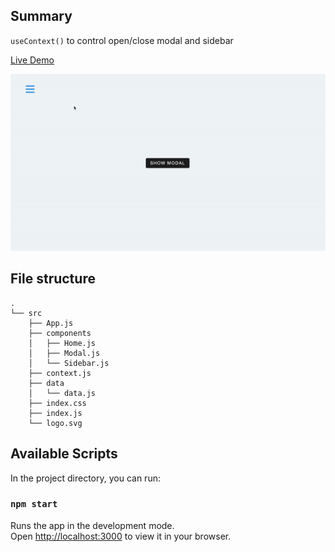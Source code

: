 ## Summary

`useContext()` to control open/close modal and sidebar

[Live Demo](https://christy313.github.io/react15-project12)

![](./public/12-sidebar-modal.gif)

## File structure

```
.
└── src
    ├── App.js
    ├── components
    │   ├── Home.js
    │   ├── Modal.js
    │   └── Sidebar.js
    ├── context.js
    ├── data
    │   └── data.js
    ├── index.css
    ├── index.js
    └── logo.svg
```

## Available Scripts

In the project directory, you can run:

### `npm start`

Runs the app in the development mode.\
Open [http://localhost:3000](http://localhost:3000) to view it in your browser.